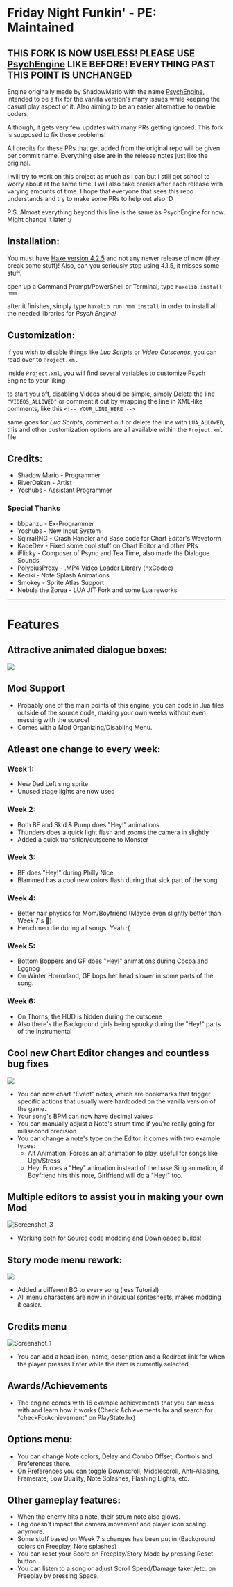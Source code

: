 # Friday Night Funkin' - PE: Maintained

## THIS FORK IS NOW USELESS! PLEASE USE [PsychEngine](https://github.com/ShadowMario/FNF-PsychEngine) LIKE BEFORE! EVERYTHING PAST THIS POINT IS UNCHANGED

Engine originally made by ShadowMario with the name [PsychEngine](https://github.com/ShadowMario/FNF-PsychEngine), intended to be a fix for the vanilla version's many issues while keeping the casual play aspect of it. Also aiming to be an easier alternative to newbie coders.

Although, it gets very few updates with many PRs getting ignored. This fork is supposed to fix those problems!

All credits for these PRs that get added from the original repo will be given per commit name. Everything else are in the release notes just like the original.

I will try to work on this project as much as I can but I still got school to worry about at the same time. I will also take breaks after each release with varying amounts of time. I hope that everyone that sees this repo understands and try to make some PRs to help out also :D

P.S. Almost everything beyond this line is the same as PsychEngine for now. Might change it later :/

## Installation:

You must have [Haxe version 4.2.5](https://haxe.org/download/version/4.2.5/) and not any newer release of now (they break some stuff)! Also, can you seriously stop using 4.1.5, it misses some stuff.

open up a Command Prompt/PowerShell or Terminal, type `haxelib install hmm`

after it finishes, simply type `haxelib run hmm install` in order to install all the needed libraries for *Psych Engine!*

## Customization:

if you wish to disable things like *Lua Scripts* or *Video Cutscenes*, you can read over to `Project.xml`

inside `Project.xml`, you will find several variables to customize Psych Engine to your liking

to start you off, disabling Videos should be simple, simply Delete the line `"VIDEOS_ALLOWED"` or comment it out by wrapping the line in XML-like comments, like this `<!-- YOUR_LINE_HERE -->`

same goes for *Lua Scripts*, comment out or delete the line with `LUA_ALLOWED`, this and other customization options are all available within the `Project.xml` file

## Credits:

* Shadow Mario - Programmer
* RiverOaken - Artist
* Yoshubs - Assistant Programmer

### Special Thanks

* bbpanzu - Ex-Programmer
* Yoshubs - New Input System
* SqirraRNG - Crash Handler and Base code for Chart Editor's Waveform
* KadeDev - Fixed some cool stuff on Chart Editor and other PRs
* iFlicky - Composer of Psync and Tea Time, also made the Dialogue Sounds
* PolybiusProxy - .MP4 Video Loader Library (hxCodec)
* Keoiki - Note Splash Animations
* Smokey - Sprite Atlas Support
* Nebula the Zorua - LUA JIT Fork and some Lua reworks

_____________________________________

# Features

## Attractive animated dialogue boxes:

![](https://user-images.githubusercontent.com/44785097/127706669-71cd5cdb-5c2a-4ecc-871b-98a276ae8070.gif)

## Mod Support

* Probably one of the main points of this engine, you can code in .lua files outside of the source code, making your own weeks without even messing with the source!
* Comes with a Mod Organizing/Disabling Menu.

## Atleast one change to every week:

### Week 1:

* New Dad Left sing sprite
* Unused stage lights are now used

### Week 2:

* Both BF and Skid & Pump does "Hey!" animations
* Thunders does a quick light flash and zooms the camera in slightly
* Added a quick transition/cutscene to Monster

### Week 3:

* BF does "Hey!" during Philly Nice
* Blammed has a cool new colors flash during that sick part of the song

### Week 4:

* Better hair physics for Mom/Boyfriend (Maybe even slightly better than Week 7's :eyes:)
* Henchmen die during all songs. Yeah :(

### Week 5:

* Bottom Boppers and GF does "Hey!" animations during Cocoa and Eggnog
* On Winter Horrorland, GF bops her head slower in some parts of the song.

### Week 6:

* On Thorns, the HUD is hidden during the cutscene
* Also there's the Background girls being spooky during the "Hey!" parts of the Instrumental

## Cool new Chart Editor changes and countless bug fixes

![](https://github.com/ShadowMario/FNF-PsychEngine/blob/main/docs/img/chart.png?raw=true)

* You can now chart "Event" notes, which are bookmarks that trigger specific actions that usually were hardcoded on the vanilla version of the game.
* Your song's BPM can now have decimal values
* You can manually adjust a Note's strum time if you're really going for milisecond precision
* You can change a note's type on the Editor, it comes with two example types:
  * Alt Animation: Forces an alt animation to play, useful for songs like Ugh/Stress
  * Hey: Forces a "Hey" animation instead of the base Sing animation, if Boyfriend hits this note, Girlfriend will do a "Hey!" too.

## Multiple editors to assist you in making your own Mod

![Screenshot_3](https://user-images.githubusercontent.com/44785097/144629914-1fe55999-2f18-4cc1-bc70-afe616d74ae5.png)
* Working both for Source code modding and Downloaded builds!

## Story mode menu rework:

![](https://i.imgur.com/UB2EKpV.png)

* Added a different BG to every song (less Tutorial)
* All menu characters are now in individual spritesheets, makes modding it easier.

## Credits menu

![Screenshot_1](https://user-images.githubusercontent.com/44785097/144632635-f263fb22-b879-4d6b-96d6-865e9562b907.png)

* You can add a head icon, name, description and a Redirect link for when the player presses Enter while the item is currently selected.

## Awards/Achievements

* The engine comes with 16 example achievements that you can mess with and learn how it works (Check Achievements.hx and search for "checkForAchievement" on PlayState.hx)

## Options menu:

* You can change Note colors, Delay and Combo Offset, Controls and Preferences there.
* On Preferences you can toggle Downscroll, Middlescroll, Anti-Aliasing, Framerate, Low Quality, Note Splashes, Flashing Lights, etc.

## Other gameplay features:

* When the enemy hits a note, their strum note also glows.
* Lag doesn't impact the camera movement and player icon scaling anymore.
* Some stuff based on Week 7's changes has been put in (Background colors on Freeplay, Note splashes)
* You can reset your Score on Freeplay/Story Mode by pressing Reset button.
* You can listen to a song or adjust Scroll Speed/Damage taken/etc. on Freeplay by pressing Space.
